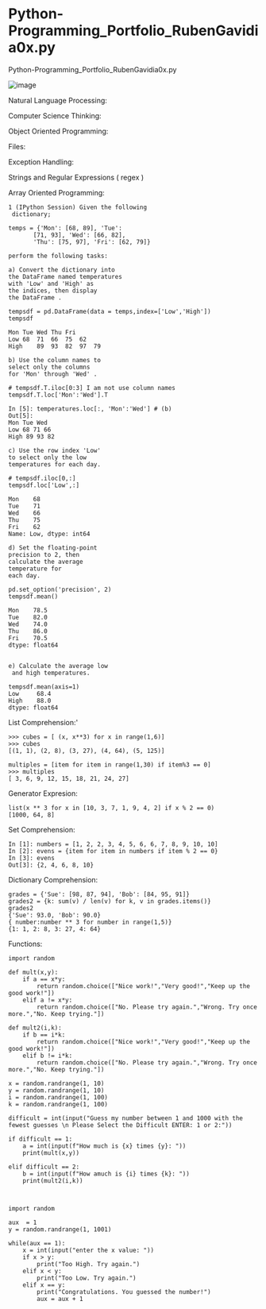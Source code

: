 # Python-Programming_Portfolio_RubenGavidia0x.py
Python-Programming_Portfolio_RubenGavidia0x.py

![image](https://user-images.githubusercontent.com/35381213/140606509-50395f62-4a6e-4078-8ef0-930c28be162d.png)

Natural Language Processing:

Computer Science Thinking:

Object Oriented Programming:

Files:

Exception Handling:

Strings and Regular Expressions ( regex )

Array Oriented Programming:

```
1 (IPython Session) Given the following 
 dictionary;

temps = {'Mon': [68, 89], 'Tue': 
       [71, 93], 'Wed': [66, 82],
       'Thu': [75, 97], 'Fri': [62, 79]}

perform the following tasks:

a) Convert the dictionary into 
the DataFrame named temperatures 
with 'Low' and 'High' as 
the indices, then display 
the DataFrame .

tempsdf = pd.DataFrame(data = temps,index=['Low','High'])
tempsdf

Mon	Tue	Wed	Thu	Fri
Low	68	71	66	75	62
High	89	93	82	97	79

b) Use the column names to 
select only the columns 
for 'Mon' through 'Wed' .

# tempsdf.T.iloc[0:3] I am not use column names 
tempsdf.T.loc['Mon':'Wed'].T 

In [5]: temperatures.loc[:, 'Mon':'Wed'] # (b)
Out[5]:
Mon Tue Wed
Low 68 71 66
High 89 93 82

c) Use the row index 'Low' 
to select only the low 
temperatures for each day.

# tempsdf.iloc[0,:] 
tempsdf.loc['Low',:]

Mon    68
Tue    71
Wed    66
Thu    75
Fri    62
Name: Low, dtype: int64

d) Set the floating-point 
precision to 2, then 
calculate the average 
temperature for
each day.

pd.set_option('precision', 2)
tempsdf.mean()

Mon    78.5
Tue    82.0
Wed    74.0
Thu    86.0
Fri    70.5
dtype: float64


e) Calculate the average low 
 and high temperatures.

tempsdf.mean(axis=1)
Low     68.4
High    88.0
dtype: float64

```

List Comprehension:'

```
>>> cubes = [ (x, x**3) for x in range(1,6)]
>>> cubes
[(1, 1), (2, 8), (3, 27), (4, 64), (5, 125)]

multiples = [item for item in range(1,30) if item%3 == 0]
>>> multiples
[ 3, 6, 9, 12, 15, 18, 21, 24, 27]

```
Generator Expresion:
```
list(x ** 3 for x in [10, 3, 7, 1, 9, 4, 2] if x % 2 == 0)
[1000, 64, 8]

```

Set Comprehension:

```
In [1]: numbers = [1, 2, 2, 3, 4, 5, 6, 6, 7, 8, 9, 10, 10]
In [2]: evens = {item for item in numbers if item % 2 == 0}
In [3]: evens
Out[3]: {2, 4, 6, 8, 10}
```

Dictionary Comprehension:
```
grades = {'Sue': [98, 87, 94], 'Bob': [84, 95, 91]}
grades2 = {k: sum(v) / len(v) for k, v in grades.items()}
grades2
{'Sue': 93.0, 'Bob': 90.0}
{ number:number ** 3 for number in range(1,5)}
{1: 1, 2: 8, 3: 27, 4: 64}
```
Functions:
```
import random

def mult(x,y):
    if a == x*y:
        return random.choice(["Nice work!","Very good!","Keep up the good work!"])
    elif a != x*y:
        return random.choice(["No. Please try again.","Wrong. Try once more.","No. Keep trying."])

def mult2(i,k):
    if b == i*k:
        return random.choice(["Nice work!","Very good!","Keep up the good work!"])
    elif b != i*k:
        return random.choice(["No. Please try again.","Wrong. Try once more.","No. Keep trying."])
    
x = random.randrange(1, 10)
y = random.randrange(1, 10)
i = random.randrange(1, 100)
k = random.randrange(1, 100)

difficult = int(input("Guess my number between 1 and 1000 with the fewest guesses \n Please Select the Difficult ENTER: 1 or 2:"))

if difficult == 1:
    a = int(input(f"How much is {x} times {y}: "))
    print(mult(x,y))
    
elif difficult == 2:
    b = int(input(f"How amuch is {i} times {k}: "))
    print(mult2(i,k))
   
    
```

```
import random

aux  = 1
y = random.randrange(1, 1001)

while(aux == 1):
    x = int(input("enter the x value: "))
    if x > y:
        print("Too High. Try again.")
    elif x < y:
        print("Too Low. Try again.")
    elif x == y:
        print("Congratulations. You guessed the number!")
        aux = aux + 1

```

